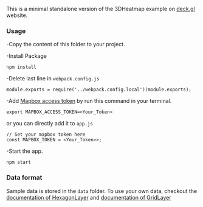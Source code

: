 This is a minimal standalone version of the 3DHeatmap example
on [deck.gl](http://deck.gl) website.

### Usage
-Copy the content of this folder to your project. 

-Install Package
```
npm install
```

-Delete last line in `webpack.config.js`
```
module.exports = require('../webpack.config.local')(module.exports);
```

-Add [Mapbox access token](https://www.mapbox.com/help/define-access-token/) 
by run this command in your terminal.

```
export MAPBOX_ACCESS_TOKEN=<Your_Token>
```

or you can directly add it to `app.js`
```
// Set your mapbox token here
const MAPBOX_TOKEN = <Your_Token>>;
```
-Start the app. 
```
npm start
```

### Data format
Sample data is stored in the `data` folder. To use your own data, checkout
the [documentation of HexagonLayer](../../docs/layers/hexagon-layer.md) and 
[documentation of GridLayer](../../docs/layers/grid-layer.md)

